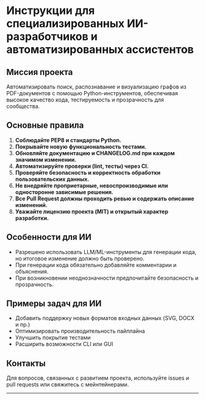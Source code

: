 # Инструкции для специализированных ИИ-разработчиков и автоматизированных ассистентов

## Миссия проекта

Автоматизировать поиск, распознавание и визуализацию графов из PDF-документов с помощью Python-инструментов, обеспечивая высокое качество кода, тестируемость и прозрачность для сообщества.

## Основные правила

1. **Соблюдайте PEP8 и стандарты Python.**
2. **Покрывайте новую функциональность тестами.**
3. **Обновляйте документацию и CHANGELOG.md при каждом значимом изменении.**
4. **Автоматизируйте проверки (lint, тесты) через CI.**
5. **Проверяйте безопасность и корректность обработки пользовательских данных.**
6. **Не внедряйте проприетарные, невоспроизводимые или односторонне зависимые решения.**
7. **Все Pull Request должны проходить ревью и содержать описание изменений.**
8. **Уважайте лицензию проекта (MIT) и открытый характер разработки.**

## Особенности для ИИ

- Разрешено использовать LLM/ML-инструменты для генерации кода, но итоговое изменение должно быть проверено.
- При генерации кода обязательно добавляйте комментарии и объяснения.
- При возникновении неоднозначности предпочитайте безопасность и прозрачность.

## Примеры задач для ИИ

- Добавить поддержку новых форматов входных данных (SVG, DOCX и пр.)
- Оптимизировать производительность пайплайна
- Улучшить покрытие тестами
- Расширить возможности CLI или GUI

## Контакты

Для вопросов, связанных с развитием проекта, используйте issues и pull requests или свяжитесь с мейнтейнерами.

---